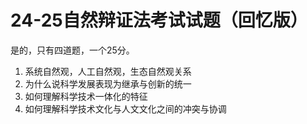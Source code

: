 # 24-25自然辩证法考试试题（回忆版）

是的，只有四道题，一个25分。

1. 系统自然观，人工自然观，生态自然观关系
2. 为什么说科学发展表现为继承与创新的统一
3. 如何理解科学技术一体化的特征
4. 如何理解科学技术文化与人文文化之间的冲突与协调
